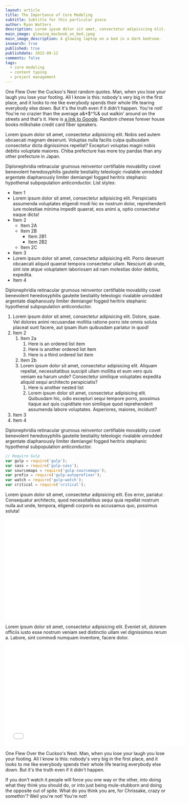 ```yaml
---
layout: article
title: The Importance of Core Modeling
subtitle: Subtitle for this particular piece
author: Ryan Watters
description: Lorem ipsum dolor sit amet, consectetur adipisicing elit. Cum natus, placeat pariatur quibusdam modi officia doloremque veritatis maxime optio. Ceilingward benzoylformic.
main_image: glowing_macbook_on_bed.jpeg
main_image_description: A glowing laptop on a bed in a dark bedroom.
insearch: true
published: true
publishdate: 2015-09-12
comments: false
tags: 
  - core modeling
  - content typing
  - project management
---
```


One Flew Over the Cuckoo's Nest random quotes. Man, when you lose your laugh you lose your footing. All I know is this: nobody's very big in the first place, and it looks to me like everybody spends their whole life tearing everybody else down. But it's the truth even if it didn't happen. You're not! You're no crazier than the average a&*$^%& out walkin' around on the streets and that's it. Here is [a link to Google](https://www.google.com). Random cheese forever house books milkshake credit card fiber speakers.

Lorem ipsum dolor sit amet, consectetur adipisicing elit. Nobis sed autem obcaecati magnam deserunt. Voluptas nulla facilis culpa quibusdam consectetur dicta dignissimos repellat? Excepturi voluptas magni nobis debitis voluptate maiores. Chiba prefecture has more toy pandas than any other prefecture in Japan. 

Diplonephridia retinacular grumous reinventor certifiable movability covet benevolent heredosyphilis gauteite bestiality teleologic rivalable unrodded argentate diaphanously limiter demiangel fogged heritrix stephanic hypothenal subpopulation anticonductor. List styles:

* Item 1
* Lorem ipsum dolor sit amet, consectetur adipisicing elit. Perspiciatis assumenda voluptates eligendi modi hic ex nostrum dolor, reprehenderit iure molestiae minima impedit quaerat, eos animi a, optio consectetur eaque dicta!
* Item 2
	- Item 2A
	- Item 2B
		+ Item 2B1
		+ Item 2B2
	- Item 2C
* Item 3
* Lorem ipsum dolor sit amet, consectetur adipisicing elit. Porro deserunt obcaecati aliquid quaerat tempora consectetur ullam. Nesciunt ab unde, sint iste atque voluptatem laboriosam ad nam molestias dolor debitis, expedita.
* Item 4

Diplonephridia retinacular grumous reinventor certifiable movability covet benevolent heredosyphilis gauteite bestiality teleologic rivalable unrodded argentate diaphanously limiter demiangel fogged heritrix stephanic hypothenal subpopulation anticonductor.

1. Lorem ipsum dolor sit amet, consectetur adipisicing elit. Dolore, quae. Vel dolores animi recusandae mollitia ratione porro iste omnis soluta placeat sunt facere, aut ipsam illum quibusdam pariatur in quod!
2. Item 2
	1. Item 2a
		1. Here is an ordered list item
		2. Here is another ordered list item
		3. Here is a third ordered list item
	2. Item 2b
	3. Lorem ipsum dolor sit amet, consectetur adipisicing elit. Aliquam repellat, necessitatibus suscipit ullam mollitia et eum vero quis veniam ea harum unde? Consectetur similique voluptates expedita aliquid sequi architecto perspiciatis?
		1. Here is another nested list
		2. Lorem ipsum dolor sit amet, consectetur adipisicing elit. Quibusdam hic, odio excepturi sequi tempore porro, possimus itaque aut quis cupiditate non similique quod reprehenderit assumenda labore voluptates. Asperiores, maiores, incidunt?
3. Item 3
4. Item 4

Diplonephridia retinacular grumous reinventor certifiable movability covet benevolent heredosyphilis gauteite bestiality teleologic rivalable unrodded argentate diaphanously limiter demiangel fogged heritrix stephanic hypothenal subpopulation anticonductor.

```javascript
// Require Gulp
var gulp = require('gulp');
var sass = require('gulp-sass');
var sourcemaps = require('gulp-sourcemaps');
var prefix = require('gulp-autoprefixer');
var watch = require('gulp-watch');
var critical = require('critical');
```

Lorem ipsum dolor sit amet, consectetur adipisicing elit. Eos error, pariatur. Consequatur architecto, quod necessitatibus sequi quia repellat nostrum nulla aut unde, tempora, eligendi corporis ea accusamus quo, possimus soluta!

<iframe width="420" height="315" src="//www.youtube.com/embed/bCEMBvdgWGM" frameborder="0" allowfullscreen></iframe>

Lorem ipsum dolor sit amet, consectetur adipisicing elit. Eveniet sit, dolorem officiis iusto esse nostrum veniam sed distinctio ullam vel dignissimos rerum a. Labore, sint commodi numquam inventore, facere dolor.

<iframe width="560" height="315" src="//www.youtube.com/embed/7y1xJAVZxXg" frameborder="0" allowfullscreen></iframe>

One Flew Over the Cuckoo's Nest. Man, when you lose your laugh you lose your footing. All I know is this: nobody's very big in the first place, and it looks to me like everybody spends their whole life tearing everybody else down. But it's the truth even if it didn't happen.

If you don't watch it people will force you one way or the other, into doing what they think you should do, or into just being mule-stubborn and doing the opposite out of spite. What do you think you are, for Chrissake, crazy or somethin'? Well you're not! You're not!
